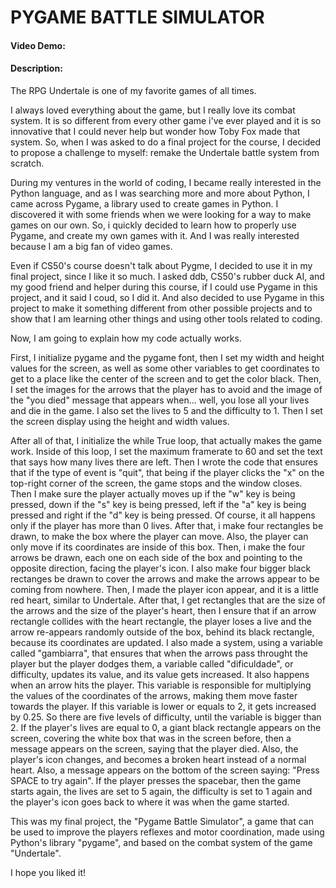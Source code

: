# PYGAME BATTLE SIMULATOR

#### Video Demo:  <URL HERE>
#### Description:

The RPG Undertale is one of my favorite games of all times.

I always loved everything about the game, but I really love its combat system. It is so different from every other game i've ever played and it is so innovative that I could never help but wonder how Toby Fox made that system.
So, when I was asked to do a final project for the course, I decided to propose a challenge to myself: remake the Undertale battle system from scratch.

During my ventures in the world of coding, I became really interested in the Python language, and as I was searching more and more about Python, I came across Pygame, a library used to create games in Python. I discovered it with some friends when we were looking for a way to make games on our own. So, i quickly decided to learn how to properly use Pygame, and create my own games with it. And I was really interested because I am a big fan of video games.

Even if CS50's course doesn't talk about Pygme, I decided to use it in my final project, since I like it so much. I asked ddb, CS50's rubber duck AI, and my good friend and helper during this course, if I could use Pygame in this project, and it said I coud, so I did it. And also decided to use Pygame in this project to make it something different from other possible projects and to show that I am learning other things and using other tools related to coding.

Now, I am going to explain how my code actually works.

First, I initialize pygame and the pygame font, then I set my width and height values for the screen, as well as some other variables to get coordinates to get to a place like the center of the screen and to get the color black. Then, I set the images for the arrows that the player has to avoid and the image of the "you died" message that appears when... well, you lose all your lives and die in the game. I also set the lives to 5 and the difficulty to 1. Then I set the screen display using the height and width values.

After all of that, I initialize the while True loop, that actually makes the game work. Inside of this loop, I set the maximum framerate to 60 and set the text that says how many lives there are left. Then I wrote the code that ensures that if the type of event is "quit", that being if the player clicks the "x" on the top-right corner of the screen, the game stops and the window closes. Then I make sure the player actually moves up if the "w" key is being pressed, down if the "s" key is being pressed, left if the "a" key is being pressed and right if the "d" key is being pressed. Of course, it all happens only if the player has more than 0 lives. After that, i make four rectangles be drawn, to make the box where the player can move. Also, the player can only move if its coordinates are inside of this box. Then, i make the four arrows be drawn, each one on each side of the box and pointing to the opposite direction, facing the player's icon. I also make four bigger black rectanges be drawn to cover the arrows and make the arrows appear to be coming from nowhere. Then, I made the player icon appear, and it is a little red heart, similar to Undertale. After that, I get rectangles that are the size of the arrows and the size of the player's heart, then I ensure that if an arrow rectangle collides with the heart rectangle, the player loses a live and the arrow re-appears randomly outside of the box, behind its black rectangle, because its coordinates are updated. I also made a system, using a variable called "gambiarra", that ensures that when the arrows pass throught the player but the player dodges them, a variable called "dificuldade", or difficulty, updates its value, and its value gets increased. It also happens when an arrow hits the player. This variable is responsible for multiplying the values of the coordinates of the arrows, making them move faster towards the player. If this variable is lower or equals to 2, it gets increased by 0.25. So there are five levels of difficulty, until the variable is bigger than 2. If the player's lives are equal to 0, a giant black rectangle appears on the screen, covering the white box that was in the screen before, then a message appears on the screen, saying that the player died. Also, the player's icon changes, and becomes a broken heart instead of a normal heart. Also, a message appears on the bottom of the screen saying: "Press SPACE to try again". If the player presses the spacebar, then the game starts again, the lives are set to 5 again, the difficulty is set to 1 again and the player's icon goes back to where it was when the game started.

This was my final project, the "Pygame Battle Simulator", a game that can be used to improve the players reflexes and motor coordination, made using Python's library "pygame", and based on the combat system of the game "Undertale".

I hope you liked it!
